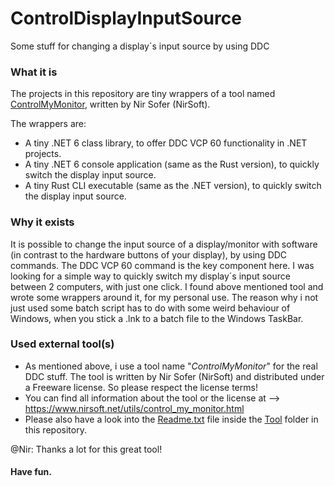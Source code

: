 # ControlDisplayInputSource
Some stuff for changing a display´s input source by using DDC

### What it is

The projects in this repository are tiny wrappers of a tool named [ControlMyMonitor](https://www.nirsoft.net/utils/control_my_monitor.html), written by Nir Sofer (NirSoft).

The wrappers are:
- A tiny .NET 6 class library, to offer DDC VCP 60 functionality in .NET projects.
- A tiny .NET 6 console application (same as the Rust version), to quickly switch the display input source.
- A tiny Rust CLI executable (same as the .NET version), to quickly switch the display input source.

### Why it exists

It is possible to change the input source of a display/monitor with software (in contrast to the hardware buttons of your display), by using DDC commands. The DDC VCP 60 command is the key component here. I was looking for a simple way to quickly switch my display´s input source between 2 computers, with just one click. I found above mentioned tool and wrote some wrappers around it, for my personal use. The reason why i not just used some batch script has to do with some weird behaviour of Windows, when you stick a .lnk to a batch file to the Windows TaskBar.

### Used external tool(s)

- As mentioned above, i use a tool name "_ControlMyMonitor_" for the real DDC stuff. The tool is written by Nir Sofer (NirSoft) and distributed under a Freeware license. So please respect the license terms!
- You can find all information about the tool or the license at --> https://www.nirsoft.net/utils/control_my_monitor.html
- Please also have a look into the [Readme.txt](https://github.com/MBODM/ControlDisplayInputSource/tree/main/Tool/Readme.txt) file inside the [Tool](https://github.com/MBODM/ControlDisplayInputSource/tree/main/Tool) folder in this repository.

@Nir: Thanks a lot for this great tool!

#### Have fun.





